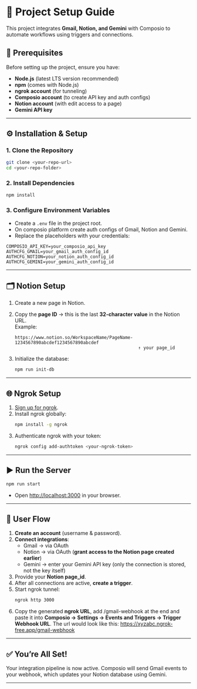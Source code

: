 # 📌 Project Setup Guide

This project integrates **Gmail, Notion, and Gemini** with Composio to automate workflows using triggers and connections.

## 🚀 Prerequisites

Before setting up the project, ensure you have:

- **Node.js** (latest LTS version recommended)
- **npm** (comes with Node.js)
- **ngrok account** (for tunneling)
- **Composio account** (to create API key and auth configs)
- **Notion account** (with edit access to a page)
- **Gemini API key**

---

## ⚙️ Installation & Setup

### 1. Clone the Repository

```bash
git clone <your-repo-url>
cd <your-repo-folder>
```

### 2. Install Dependencies

```bash
npm install
```

### 3. Configure Environment Variables

- Create a `.env` file in the project root.
- On composio platform create auth configs of Gmail, Notion and Gemini.
- Replace the placeholders with your credentials:

```env
COMPOSIO_API_KEY=your_composio_api_key
AUTHCFG_GMAIL=your_gmail_auth_config_id
AUTHCFG_NOTION=your_notion_auth_config_id
AUTHCFG_GEMINI=your_gemini_auth_config_id
```

---

## 🗂️ Notion Setup

1. Create a new page in Notion.
2. Copy the **page ID** → this is the last **32-character value** in the Notion URL.  
   Example:

   ```
   https://www.notion.so/WorkspaceName/PageName-1234567890abcdef1234567890abcdef
                                                  ↑ your page_id
   ```

3. Initialize the database:
   ```bash
   npm run init-db
   ```

---

## 🌐 Ngrok Setup

1. [Sign up for ngrok](https://ngrok.com/).
2. Install ngrok globally:
   ```bash
   npm install -g ngrok
   ```
3. Authenticate ngrok with your token:
   ```bash
   ngrok config add-authtoken <your-ngrok-token>
   ```

---

## ▶️ Run the Server

```bash
npm run start
```

- Open [http://localhost:3000](http://localhost:3000) in your browser.

---

## 🔑 User Flow

1. **Create an account** (username & password).
2. **Connect integrations**:
   - Gmail → via OAuth
   - Notion → via OAuth (**grant access to the Notion page created earlier**)
   - Gemini → enter your Gemini API key (only the connection is stored, not the key itself)
3. Provide your **Notion page_id**.
4. After all connections are active, **create a trigger**.
5. Start ngrok tunnel:
   ```bash
   ngrok http 3000
   ```
6. Copy the generated **ngrok URL**, add /gmail-webhook at the end and paste it into **Composio → Settings → Events and Triggers → Trigger Webhook URL**.
   The url would look like this:
   https://xyzabc.ngrok-free.app/gmail-webhook

---

## ✅ You’re All Set!

Your integration pipeline is now active. Composio will send Gmail events to your webhook, which updates your Notion database using Gemini.

---
